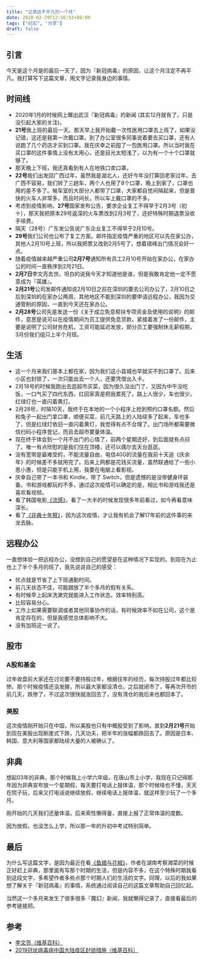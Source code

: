 ```yaml
---
title: "记录这不平凡的一个月"
date: 2020-02-29T12:56:53+08:00
tags: ["纪实", "分享"] 
draft: false
---
```


## 引言

今天是这个月是的最后一天了，因为『新冠病毒』的原因，让这个月注定不再平凡。我打算写下这篇文章，用文字记录我身边的事情。

<!--more-->

## 时间线

- 2020年1月的时候网上曝出武汉『新冠病毒』的新闻 (其实12月就有了，只是没引起大家的关注)。
- **21号**我上班的最后一天。那天早上我开始戴一次性医用口罩去上班了，如果没记错，这还是我第一次戴口罩。到了办公室很多同事说着要去买口罩，还有人说跑了几个药店才买到口罩。我在庆幸之前囤了一包医用口罩。所以当时我在买口罩的这件事情上没有太用心，还是目光太短浅了，以为有一个十个口罩就够了。
- 那天晚上下班，我还真看到有人在地铁口卖口罩。
- **22号**我们出发回广西过年，虽然我是湖北人，还好今年没打算回老家过年。去广西不容易，我们转了三趟车，两个人也用了8个口罩，晚上到家了，口罩也用的差不多了。候车室的大部分人都带了口罩，大家都自觉间隔起来，但是普快的火车人非常多，而且时间长，所以车上戴口罩的不多。
- 考虑到疫情影响，**27号**国家发布公告，要求企业复工不得早于2月3号（初十），那天我把原本29号返深的火车票改到2月3号了，还好特殊时期退票没收手续费。
- 隔天（28号）广东发公告说广东企业复工不得早于2月10号。
- **29号**我们公司也公布了复工方案。邮件指定疫情严重的地区可以先在家公办，其他人2月10号上班，所以我把票又改到2月5号了，想着错峰出门情况会好一点。
- 随着疫情越来越严重公司**2月7号**通知所有员工2月10号开始在家办公，在家办公的时间一直秩序到2月21日。
- **2月7日**李文亮去世。坦白的说我今天才知道他是谁，但是我敢肯定他一定不愿意成为『英雄』。
- **2月21号**公司发邮件通知说2月10日之前在深圳的要去公司办公了，2月10日之后到深圳的在家办公两周，其他地区不能到深圳的要申请远程办公，我因为交通管制的原因，一直到今天还在家办公。
- **2月28号**公司先是发送一份《关于成立免息帮扶专项资金及使用的说明》的邮件，意思是说可以在疫情期间为员工提供免息贷款。紧接着发了一份邮件，主要是说明了公司财务危机，工资可能延迟发放，部分员工要强制休无薪假期，3月份我们组只上半个月班。

## 生活

- 这一个月来我们基本上都在家，因为我们这小县城也早就买不到口罩了。后来小区也封锁了，一次只能出去一个人，还要凭借出入卡。
- 2月18号的时候我跑出去逛超市买菜，因为很久没出门了，又因为中午没吃饭，一口气买了四代东西，扛回家真是把我累死了。路上人很少，车也很少。红绿灯也一直闪着黄灯。
- 2月28号，时隔10天，我终于在本地的一个小程序上抢到预约口罩名额。然后和兔子一起出门拿口罩，顺便买菜，前几天路上的人陆续多了起来，车也多了，但是红绿灯依旧一直闪着黄灯，我觉得有点不合理了。出门场所都需要微信扫码小程序登记，而且去超市要量体温。
- 现在终于体会到一个月不出门的心情了，前两个星期还好，到后面就有点闷了。唯一有点欣慰的是我们住在顶楼，还可以偶尔去天台逛逛。
- 没有宽带是最难受的，不能流量自由，电信40G的流量在我前十天追《庆余年》的时候差不多就用完了。后来上网都是花钱买流量，虽然联通给了一些小恩小惠，但是只能手机上用，我要在电脑上看影视。
- 庆幸自己带了一本书和 Kindle，带了 Switch，但是遗憾的是没带健身环装备。书和游戏都玩的不多，通过这次疫情可以确定的是，相比书和游戏我还是喜欢看视频。
- 看了韩国电影[《流感》](https://movie.douban.com/subject/10432911/)，看了一大半的时候发现很多年前看过，如今再看意味深长。
- 看了[《非典十年祭》](https://movie.douban.com/subject/25960946/)，因为这次疫情，才让我有机会了解17年前的这件事的来龙去脉。

## 远程办公

一直想体验一把远程办公，没想到自己的愿望是在这种情况下实现的。到现在为止也上了半个多月的班了，我先说说自己的感受：

- 优点就是节省了上下班通勤时间。
- 前几天状态不佳，可能跟放了半个多月的假有关系。
- 有时候早上起床洗漱完就能进入工作状态，效率特别高。
- 比较容易分心。
- 工作上如果需要联调或者其他同事协作的话，有时候效率不如在公司，这个是肯定存在的，但是我感觉总体影响不大。
- 没有加班这一说了。

## 股市

### A股和基金

过年收盘前大家还在讨论要不要持股过年，根据往年的经历，每次持股过年都比较惨。那个时候疫情还没发酵，所以最大家都没清仓。之后就闭市了，等再次开市的前几天，跌惨了，不过这次很快就涨回去了，没有清仓的我后来也都回本了。

### 美股

这次疫情刚开始只在中国，所以美股也只有中概股受到了影响，直到**2月21号**开始到现在美股出现断崖式下跌，几天功夫，把半年的涨幅都跌回去了。原因是日本、韩国、意大利等国家都陆续大量的人被确认了。

## 非典

想起03年的非典，那个时候我上小学六年级，在唐山市上小学，我现在只记得那年因为非典宣布放一个星期假，每天要打电话上报体温，那个时候啥也不懂，天天在院子玩，后来又打电话说继续放假，继续电话上报体温，就这样至少玩了一个多月。

刚开始的几天我们还量体温，后来索性懒得量，直接上报了正常体温的度数。

因为放假，也没怎么上学，所以那一年的升初中考试特别简单。

## 最后

为什么写这篇文字，是因为最近在看[《鱼翅与花椒》](https://book.douban.com/subject/30183051/)，作者在湖南考察湘菜的时候正好赶上非典，那里面有写那个时期的生活，但是内容不多，在这个特殊时期我看到这段文字，多希望作者多些点那个时期人们的生活的文字。同理，以后的我如果想了解关于『新冠病毒』的事情，系统通过阅读自己的这篇文章帮助自己回忆起。

当然这一个多月来发生了很多很多『魔幻』新闻，我就懒得记录了，直接看最后的参考链接把。

## 参考

- [李文亮（维基百科）](https://zh.wikipedia.org/wiki/%E6%9D%8E%E6%96%87%E4%BA%AE)
- [2019冠状病毒病中国大陆疫区封锁措施（维基百科）](https://zh.wikipedia.org/wiki/2019%E5%86%A0%E7%8B%80%E7%97%85%E6%AF%92%E7%97%85%E4%B8%AD%E5%9C%8B%E5%A4%A7%E9%99%B8%E7%96%AB%E5%8D%80%E5%B0%81%E9%8E%96%E6%8E%AA%E6%96%BD)